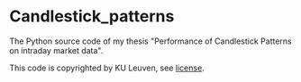 # Candlestick_patterns

The Python source code of my thesis "Performance of Candlestick Patterns on intraday market data".

This code is copyrighted by KU Leuven, see [license](LICENSE).

